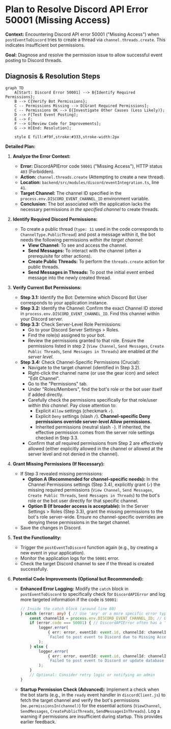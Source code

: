 # Plan to Resolve Discord API Error 50001 (Missing Access)

**Context:** Encountering Discord API error 50001 ("Missing Access") when `postEventToDiscord` tries to create a thread via `channel.threads.create`. This indicates insufficient bot permissions.

**Goal:** Diagnose and resolve the permission issue to allow successful event posting to Discord threads.

## Diagnosis & Resolution Steps

```mermaid
graph TD
    A[Start: Discord Error 50001] --> B{Identify Required Permissions};
    B --> C{Verify Bot Permissions};
    C -- Permissions Missing --> D[Grant Required Permissions];
    C -- Permissions OK --> E{Investigate Other Causes (Less Likely)};
    D --> F[Test Event Posting];
    E --> F;
    F --> G[Review Code for Improvements];
    G --> H[End: Resolution];

    style E fill:#f9f,stroke:#333,stroke-width:2px
```

**Detailed Plan:**

1. **Analyze the Error Context:**
    * **Error:** DiscordAPIError code `50001` ("Missing Access"), HTTP status `403` (Forbidden).
    * **Action:** `channel.threads.create` (Attempting to create a new thread).
    * **Location:** `backend/src/modules/discord/eventIntegration.ts`, line `41`.
    * **Target Channel:** The channel ID specified in the `process.env.DISCORD_EVENT_CHANNEL_ID` environment variable.
    * **Conclusion:** The bot associated with the application lacks the necessary permissions *in the specified channel* to create threads.

2. **Identify Required Discord Permissions:**
    * To create a public thread (`type: 11` used in the code corresponds to `ChannelType.PublicThread`) and post a message within it, the bot needs the following permissions *within the target channel*:
        * **View Channel:** To see and access the channel.
        * **Send Messages:** To interact with the channel (often a prerequisite for other actions).
        * **Create Public Threads:** To perform the `threads.create` action for public threads.
        * **Send Messages in Threads:** To post the initial event embed message into the newly created thread.

3. **Verify Current Bot Permissions:**
    * **Step 3.1:** Identify the Bot: Determine which Discord Bot User corresponds to your application instance.
    * **Step 3.2:** Identify the Channel: Confirm the exact Channel ID stored in `process.env.DISCORD_EVENT_CHANNEL_ID`. Find this channel within your Discord server.
    * **Step 3.3:** Check Server-Level Role Permissions:
        * Go to your Discord Server Settings > Roles.
        * Find the role(s) assigned to your bot.
        * Review the permissions granted to that role. Ensure the permissions listed in step 2 (`View Channel`, `Send Messages`, `Create Public Threads`, `Send Messages in Threads`) are enabled *at the server level*.
    * **Step 3.4:** Check Channel-Specific Permissions (Crucial):
        * Navigate to the target channel (identified in Step 3.2).
        * Right-click the channel name (or use the gear icon) and select "Edit Channel".
        * Go to the "Permissions" tab.
        * Under "Roles/Members", find the bot's role or the bot user itself if added directly.
        * Carefully check the permissions specifically for that role/user *within this channel*. Pay close attention to:
            * Explicit `Allow` settings (checkmark `✓`).
            * Explicit `Deny` settings (slash `/`). **Channel-specific Deny permissions override server-level Allow permissions.**
            * Inherited permissions (neutral slash `-`). If inherited, the effective permission comes from the server role settings checked in Step 3.3.
        * Confirm that *all* required permissions from Step 2 are effectively allowed (either explicitly allowed in the channel or allowed at the server level and not denied in the channel).

4. **Grant Missing Permissions (If Necessary):**
    * If Step 3 revealed missing permissions:
        * **Option A (Recommended for channel-specific needs):** In the Channel Permissions settings (Step 3.4), explicitly grant (`✓`) the missing required permissions (`View Channel`, `Send Messages`, `Create Public Threads`, `Send Messages in Threads`) to the bot's role or the bot user directly for that specific channel.
        * **Option B (If broader access is acceptable):** In the Server Settings > Roles (Step 3.3), grant the missing permissions to the bot's role server-wide. Ensure no channel-specific overrides are denying these permissions in the target channel.
    * Save the changes in Discord.

5. **Test the Functionality:**
    * Trigger the `postEventToDiscord` function again (e.g., by creating a new event in your application).
    * Monitor the application logs for the `50001` error.
    * Check the target Discord channel to see if the thread is created successfully.

6. **Potential Code Improvements (Optional but Recommended):**
    * **Enhanced Error Logging:** Modify the `catch` block in `postEventToDiscord` to specifically check for `DiscordAPIError` and log more targeted information if the code is `50001`:

        ```typescript
        // Inside the catch block (around line 80)
        } catch (error: any) { // Use 'any' or a more specific error type if available
            const channelId = process.env.DISCORD_EVENT_CHANNEL_ID; // Get channel ID again for logging
            if (error.code === 50001) { // DiscordAPIError often has a 'code' property
                logger.error(
                    { err: error, eventId: event.id, channelId: channelId },
                    `Failed to post event to Discord due to Missing Access (Permissions Issue) in channel ${channelId}. Please verify the bot has 'View Channel', 'Send Messages', 'Create Public Threads', and 'Send Messages in Threads' permissions in this channel.`
                );
            } else {
                logger.error(
                    { err: error, eventId: event.id, channelId: channelId },
                    `Failed to post event to Discord or update database for channel ${channelId}.`
                );
            }
            // Optional: Consider retry logic or notifying an admin
        }
        ```

    * **Startup Permission Check (Advanced):** Implement a check when the bot starts (e.g., in the `ready` event handler in `discordClient.js`) to fetch the target channel and verify the bot's permissions (`me.permissionsIn(channel)`) for the essential actions (`ViewChannel`, `SendMessages`, `CreatePublicThreads`, `SendMessagesInThreads`). Log a warning if permissions are insufficient during startup. This provides earlier feedback.
